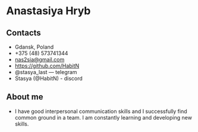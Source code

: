 # Anastasiya Hryb

## Contacts
* Gdansk, Poland
* +375 (48) 573741344 
* nas2sia@gmail.com 
* https://github.com/HabitN 
* @stasya_last — telegram
* Stasya (@HabitN) - discord

## About me 
* I have good interpersonal communication skills and I successfully find common ground in a team. I am constantly learning and developing new skills.



